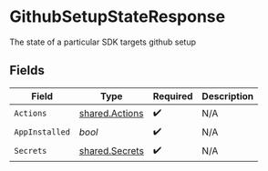 # GithubSetupStateResponse

The state of a particular SDK targets github setup


## Fields

| Field                                                   | Type                                                    | Required                                                | Description                                             |
| ------------------------------------------------------- | ------------------------------------------------------- | ------------------------------------------------------- | ------------------------------------------------------- |
| `Actions`                                               | [shared.Actions](../../../pkg/models/shared/actions.md) | :heavy_check_mark:                                      | N/A                                                     |
| `AppInstalled`                                          | *bool*                                                  | :heavy_check_mark:                                      | N/A                                                     |
| `Secrets`                                               | [shared.Secrets](../../../pkg/models/shared/secrets.md) | :heavy_check_mark:                                      | N/A                                                     |